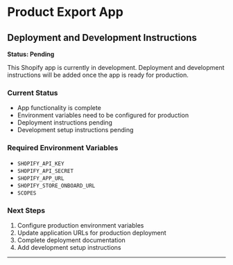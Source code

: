 # Product Export App

## Deployment and Development Instructions

**Status: Pending**

This Shopify app is currently in development. Deployment and development instructions will be added once the app is ready for production.

### Current Status

- App functionality is complete
- Environment variables need to be configured for production
- Deployment instructions pending
- Development setup instructions pending

### Required Environment Variables

- `SHOPIFY_API_KEY`
- `SHOPIFY_API_SECRET`
- `SHOPIFY_APP_URL`
- `SHOPIFY_STORE_ONBOARD_URL`
- `SCOPES`

### Next Steps

1. Configure production environment variables
2. Update application URLs for production deployment
3. Complete deployment documentation
4. Add development setup instructions

---


